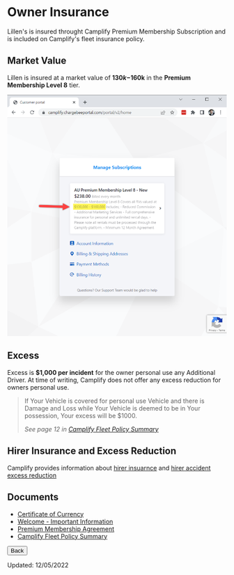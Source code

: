 <link href="../styles/custom.css" rel="stylesheet" />

# Owner Insurance
Lillen's is insured throught Camplify Premium Membership Subscription and is included on Camplify's 
fleet insurance policy. 

## Market Value
Lillen is insured at a market value of **$130k-$160k** in the **Premium Membership Level 8** tier.

![market-value](market-value-tier.png)

## Excess
Excess is **$1,000 per incident** for the owner personal use any Additional Driver. At time of writing, Camplify does not offer 
any excess reduction for owners personal use.

> If Your Vehicle is covered for personal use Vehicle and there is Damage
and Loss while Your Vehicle is deemed to be in Your possession, Your
excess will be $1000.
> 
> *See page 12 in [Camplify Fleet Policy Summary](Camplify_Fleet_Policy_Summary_Inclusions_Exclusions_AU_01102021-a598a417fb437b7a0ea3f5ea7ad4f850178a58596c61bbb158564b211ee7af0c.pdf)*

## Hirer Insurance and Excess Reduction
Camplify provides information about [hirer insuarnce](https://www.camplify.com.au/hirer-insurance) and [hirer accident excess reduction](https://www.camplify.com.au/accident-excess)

## Documents
- [Certificate of Currency](Mikael-Hallin--Camplify-Insuret-COC.pdf)
- [Welcome - Important Information](Welcome-Important-Information.pdf)
- [Premium Membership Agreement](Premium_Membership_Agreements_AU_01102021-ef9fa79eff886944e1e1809bcbc5058268c052c381822fb55748fffeb27a0bf3.pdf)
- [Camplify Fleet Policy Summary](Camplify_Fleet_Policy_Summary_Inclusions_Exclusions_AU_01102021-a598a417fb437b7a0ea3f5ea7ad4f850178a58596c61bbb158564b211ee7af0c.pdf)

<a href="/"><button class="nav-button"><i class="arrow arrow-left"></i> Back</button></a>

Updated: 12/05/2022